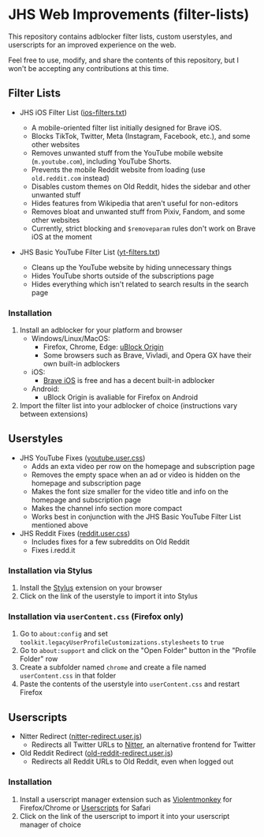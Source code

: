 # JHS Web Improvements (filter-lists)

This repository contains adblocker filter lists, custom userstyles, and userscripts for an improved experience on the web.

Feel free to use, modify, and share the contents of this repository, but I won't be accepting any contributions at this time.

## Filter Lists

- JHS iOS Filter List ([ios-filters.txt](https://raw.githubusercontent.com/jocoro19/filter-lists/main/filters/ios-filters.txt))
  - A mobile-oriented filter list initially designed for Brave iOS.
  - Blocks TikTok, Twitter, Meta (Instagram, Facebook, etc.), and some other websites
  - Removes unwanted stuff from the YouTube mobile website (`m.youtube.com`), including YouTube Shorts.
  - Prevents the mobile Reddit website from loading (use `old.reddit.com` instead)
  - Disables custom themes on Old Reddit, hides the sidebar and other unwanted stuff
  - Hides features from Wikipedia that aren't useful for non-editors
  - Removes bloat and unwanted stuff from Pixiv, Fandom, and some other websites
  - Currently, strict blocking and `$removeparam` rules don't work on Brave iOS at the moment

- JHS Basic YouTube Filter List ([yt-filters.txt](https://raw.githubusercontent.com/jocoro19/filter-lists/main/filters/yt-filters.txt))
  - Cleans up the YouTube website by hiding unnecessary things
  - Hides YouTube shorts outside of the subscriptions page
  - Hides everything which isn't related to search results in the search page

### Installation

1. Install an adblocker for your platform and browser
    - Windows/Linux/MacOS: 
      - Firefox, Chrome, Edge: [uBlock Origin](https://github.com/gorhill/uBlock)
      - Some browsers such as Brave, Vivladi, and Opera GX have their own built-in adblockers
    - iOS:
      - [Brave iOS](https://brave.com/ios/) is free and has a decent built-in adblocker
    - Android:
      - uBlock Origin is avaliable for Firefox on Android
3. Import the filter list into your adblocker of choice (instructions vary between extensions)

## Userstyles

- JHS YouTube Fixes ([youtube.user.css](https://raw.githubusercontent.com/jocoro19/filter-lists/main/styles/youtube.user.css))
  - Adds an exta video per row on the homepage and subscription page
  - Removes the empty space when an ad or video is hidden on the homepage and subscription page
  - Makes the font size smaller for the video title and info on the homepage and subscription page
  - Makes the channel info section more compact
  - Works best in conjunction with the JHS Basic YouTube Filter List mentioned above
- JHS Reddit Fixes ([reddit.user.css](https://raw.githubusercontent.com/jocoro19/filter-lists/main/styles/reddit.user.css))
  - Includes fixes for a few subreddits on Old Reddit
  - Fixes i.redd.it


### Installation via Stylus
1. Install the [Stylus](https://github.com/openstyles/stylus) extension on your browser
2. Click on the link of the userstyle to import it into Stylus

### Installation via `userContent.css` (Firefox only)
1. Go to `about:config` and set `toolkit.legacyUserProfileCustomizations.stylesheets` to `true`
2. Go to `about:support` and click on the "Open Folder" button in the "Profile Folder" row
3. Create a subfolder named `chrome` and create a file named `userContent.css` in that folder
4. Paste the contents of the userstyle into `userContent.css` and restart Firefox

## Userscripts
- Nitter Redirect ([nitter-redirect.user.js](https://raw.githubusercontent.com/jocoro19/filter-lists/main/scripts/nitter-redirect.user.js))
  - Redirects all Twitter URLs to [Nitter](https://github.com/zedeus/nitter), an alternative frontend for Twitter
- Old Reddit Redirect ([old-reddit-redirect.user.js](https://raw.githubusercontent.com/jocoro19/filter-lists/main/scripts/old-reddit-redirect.user.js))
  - Redirects all Reddit URLs to Old Reddit, even when logged out

### Installation
1. Install a userscript manager extension such as [Violentmonkey](https://violentmonkey.github.io/) for Firefox/Chrome or [Userscripts](https://github.com/quoid/userscripts) for Safari
2. Click on the link of the userscript to import it into your userscript manager of choice
